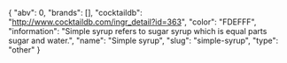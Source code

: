 {
    "abv": 0,
    "brands": [],
    "cocktaildb": "http://www.cocktaildb.com/ingr_detail?id=363",
    "color": "FDEFFF",
    "information": "Simple syrup refers to sugar syrup which is equal parts sugar and water.",
    "name": "Simple syrup",
    "slug": "simple-syrup",
    "type": "other"
}